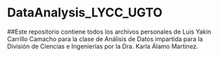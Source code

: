 ﻿# DataAnalysis_LYCC_UGTO


##Este repositorio contiene todos los archivos personales de Luis Yakin Carrillo Camacho para la clase de Análisis de Datos impartida para la División de Ciencias e Ingenierías por la Dra. Karla Álamo Martinez. 
